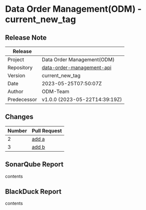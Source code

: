 # Data Order Management(ODM) - current_new_tag

## Release Note

| Release |         | 
| ------- | ------- | 
| Project    | Data Order Management(ODM) |
| Repository | [data-order-management-api](https://github.com/vwdfive/data-order-management-api/releases/tag/current_new_tag) |
| Version | current_new_tag |
| Date   |  2023-05-25T07:50:07Z |
| Author | ODM-Team |
| Predecessor | v1.0.0 (2023-05-22T14:39:19Z) |

## Changes

| Number | Pull Request |
| ------ |------------- |
| 2 | [add a](https://github.com/ValMobYKang/learn-github-action/pull/2) |
| 3 | [add b](https://github.com/ValMobYKang/learn-github-action/pull/3) |

## SonarQube Report

contents

## BlackDuck Report

contents

